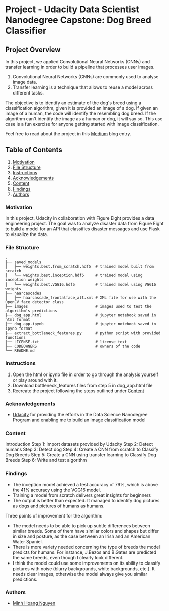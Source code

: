 # Project - Udacity Data Scientist Nanodegree Capstone: Dog Breed Classifier

## Project Overview
In this project, we applied Convolutional Neural Networks (CNNs) and transfer learning in order to build a pipeline that processes user images.

1. Convolutional Neural Networks (CNNs) are commonly used to analyse image data. 
2. Transfer learning is a technique that allows to reuse a model across different tasks. 

The objective is to identify an estimate of the dog's breed using a classification algorithm, given it is provided an image of a dog. If given an image of a human, the code will identify the resembling dog breed. If the algorithm can't identify the image as a human or dog, it will say so. This use case is a fun exercise for anyone getting started with image classification. 

Feel free to read about the project in this [Medium](https://https://medium.com/@hoangnym/udacity-dog-breed-classification-capstone-project-477093db40ff) blog entry.

## Table of Contents
1. [Motivation](#motivation)
2. [File Structure](#file_structure)
3. [Instructions](#instructions)
4. [Acknowledgements](#acknowledgements)
5. [Content](#content)
6. [Findings](#findings)
7. [Authors](#authors)

<a name="motivation"></a>

### Motivation
In this project, Udacity in collaboration with Figure Eight provides a data engineering project. The goal was to analyze disaster data from Figure Eight to build a model for an API that classifies disaster messages and use Flask to visualize the data.

<a name="file_structure"></a>

### File Structure
    .
    ├── saved_models     
    │   ├── weights.best.from_scratch.hdf5  # trained model built from scratch
    │   └── weights.best.inception.hdf5     # trained model using inception weights
    │   └── weights.best.VGG16.hdf5         # trained model using VGG16 weights
    ├── haarcascades                   
    │   ├── haarcascade_frontalface_alt.xml # XML file for use with the OpenCV face detector class
    ├── images                              # images used to test the algorithm's predictions
    ├── dog_app.html                        # jupyter notebook saved in html format
    ├── dog_app.ipynb                       # jupyter notebook saved in ipynb format
    ├── extract_bottleneck_features.py      # python script with provided functions
    ├── LICENSE.txt                         # license text
    ├── CODEOWNERS                          # owners of the code
    └── README.md


<a name="instructions"></a>

### Instructions
1. Open the html or ipynb file in order to go through the analysis yourself or play around with it.
2. Download bottleneck_features files from step 5 in dog_app.html file
3. Recreate the project following the steps outlined under [Content](#content)

<a name="acknowledgements"></a>

### Acknowledgements
- [Udacity](https://www.udacity.com/) for providing the efforts in the Data Science Nanodegree Program and enabling me to build an image classification model


<a name="content"></a>

### Content
Introduction
Step 1: Import datasets provided by Udacity
Step 2: Detect humans
Step 3: Detect dog
Step 4: Create a CNN from scratch to Classify Dog Breeds
Step 5: Create a CNN using transfer learning to Classify Dog Breeds
Step 6: Write and test algorithm


<a name="findings"></a>

### Findings
- The inception model achieved a test accuracy of 79%, which is above the 41% accuracy using the VGG16 model.
- Training a model from scratch delivers great insights for beginners
- The output is better than expected. It managed to identify dog pictures as dogs and pictures of humans as humans.

Three points of improvement for the algorithm:

- The model needs to be able to pick up subtle differences between similar breeds. Some of them have similar colors and shapes but differ in size and posture, as the case between an Irish and an American Water Spaniel.
- There is more variety needed concerning the type of breeds the model predicts for humans. For instance, J.Bezos and B.Gates are predicted the same breeds, even though I clearly look different.
- I think the model could use some improvements on its ability to classify pictures with noise (blurry backgrounds, white backgrounds, etc.). It needs clear images, otherwise the model always give you similar predictions.


<a name="authors"></a>

### Authors
- [Minh Hoang Nguyen](https://github.com/justZen94)